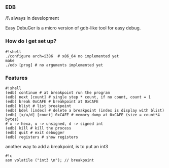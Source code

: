 ### EDB ###
/!\ always in development

Easy DebuGer is a micro version of 
gdb-like tool for easy debug.

### How do I get set up? ###


```
#!shell
./configure arch=i386  # x86_64 no implemented yet
make 
./edb [prog] # no arguments implemented yet

```



### Features ###

```
#!shell
(edb) continue # at breakpoint run the program
(edb) next [count] # single step * count, if no count, count = 1
(edb) break 0xCAFE # breakpoint at 0xCAFE
(edb) blist # list breakpoint
(edb) bdel [index] # delete a breakpoint (index is display with blist)
(edb) [x/u/d] [count] 0xCAFE # memory dump at 0xCAFE (size = count*4 bytes)
# x -> hexa, u -> unsigned, d -> signed int
(edb) kill # kill the process
(edb) quit # exit debugger
(edb) registers # show registers

```


another way to add a breakpoint, is to put an int3 


```
#!c
asm volatile ("int3 \n"); // breakpoint
```